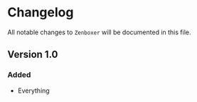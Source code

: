 # Changelog

All notable changes to `Zenboxer` will be documented in this file.

## Version 1.0

### Added
- Everything
